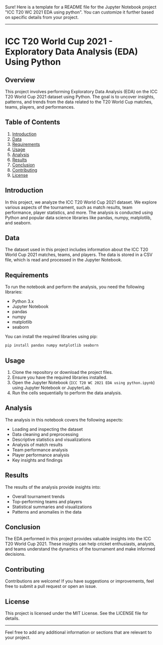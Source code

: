 Sure! Here is a template for a README file for the Jupyter Notebook project "ICC T20 WC 2021 EDA using python". You can customize it further based on specific details from your project.

---

# ICC T20 World Cup 2021 - Exploratory Data Analysis (EDA) Using Python

## Overview

This project involves performing Exploratory Data Analysis (EDA) on the ICC T20 World Cup 2021 dataset using Python. The goal is to uncover insights, patterns, and trends from the data related to the T20 World Cup matches, teams, players, and performances.

## Table of Contents

1. [Introduction](#introduction)
2. [Data](#data)
3. [Requirements](#requirements)
4. [Usage](#usage)
5. [Analysis](#analysis)
6. [Results](#results)
7. [Conclusion](#conclusion)
8. [Contributing](#contributing)
9. [License](#license)

## Introduction

In this project, we analyze the ICC T20 World Cup 2021 dataset. We explore various aspects of the tournament, such as match results, team performance, player statistics, and more. The analysis is conducted using Python and popular data science libraries like pandas, numpy, matplotlib, and seaborn.

## Data

The dataset used in this project includes information about the ICC T20 World Cup 2021 matches, teams, and players. The data is stored in a CSV file, which is read and processed in the Jupyter Notebook.

## Requirements

To run the notebook and perform the analysis, you need the following libraries:

- Python 3.x
- Jupyter Notebook
- pandas
- numpy
- matplotlib
- seaborn

You can install the required libraries using pip:

```bash
pip install pandas numpy matplotlib seaborn
```

## Usage

1. Clone the repository or download the project files.
2. Ensure you have the required libraries installed.
3. Open the Jupyter Notebook (`ICC T20 WC 2021 EDA using python.ipynb`) using Jupyter Notebook or JupyterLab.
4. Run the cells sequentially to perform the data analysis.

## Analysis

The analysis in this notebook covers the following aspects:

- Loading and inspecting the dataset
- Data cleaning and preprocessing
- Descriptive statistics and visualizations
- Analysis of match results
- Team performance analysis
- Player performance analysis
- Key insights and findings

## Results

The results of the analysis provide insights into:

- Overall tournament trends
- Top-performing teams and players
- Statistical summaries and visualizations
- Patterns and anomalies in the data

## Conclusion

The EDA performed in this project provides valuable insights into the ICC T20 World Cup 2021. These insights can help cricket enthusiasts, analysts, and teams understand the dynamics of the tournament and make informed decisions.

## Contributing

Contributions are welcome! If you have suggestions or improvements, feel free to submit a pull request or open an issue.

## License

This project is licensed under the MIT License. See the LICENSE file for details.

---

Feel free to add any additional information or sections that are relevant to your project.

